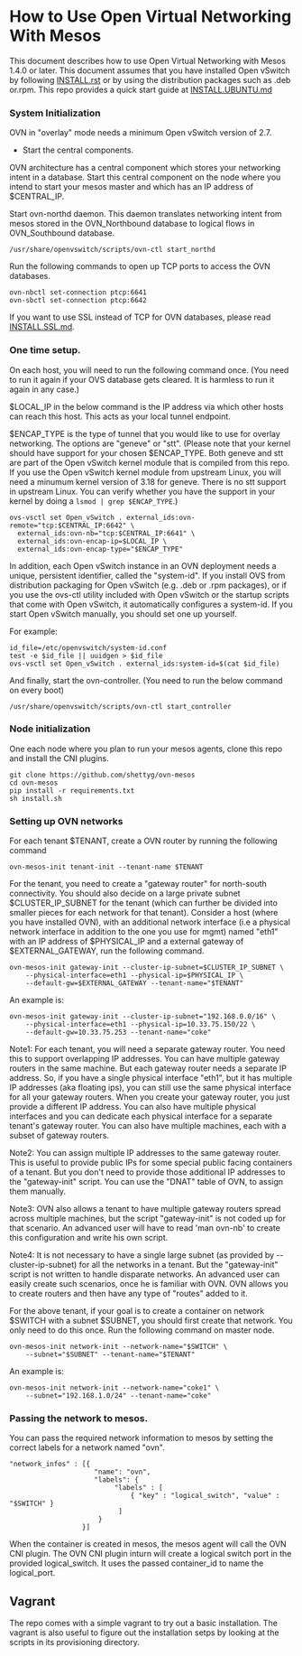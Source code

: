 # How to Use Open Virtual Networking With Mesos

This document describes how to use Open Virtual Networking with Mesos
1.4.0 or later.  This document assumes that you have installed Open
vSwitch by following [INSTALL.rst] or by using the distribution packages
such as .deb or.rpm.  This repo provides a quick start guide at
[INSTALL.UBUNTU.md]

### System Initialization

OVN in "overlay" mode needs a minimum Open vSwitch version of 2.7.

* Start the central components.

OVN architecture has a central component which stores your networking intent
in a database.  Start this central component on the node where you intend to
start your mesos master and which has an IP address of $CENTRAL_IP.

Start ovn-northd daemon.  This daemon translates networking intent from mesos
stored in the OVN_Northbound database to logical flows in OVN_Southbound
database.

```
/usr/share/openvswitch/scripts/ovn-ctl start_northd
```

Run the following commands to open up TCP ports to access the OVN databases.

```
ovn-nbctl set-connection ptcp:6641
ovn-sbctl set-connection ptcp:6642
```

If you want to use SSL instead of TCP for OVN databases, please read
[INSTALL.SSL.md].

### One time setup.

On each host, you will need to run the following command once.  (You need to
run it again if your OVS database gets cleared.  It is harmless to run it
again in any case.)

$LOCAL_IP in the below command is the IP address via which other hosts can
reach this host.  This acts as your local tunnel endpoint.

$ENCAP_TYPE is the type of tunnel that you would like to use for overlay
networking.  The options are "geneve" or "stt".  (Please note that your kernel
should have support for your chosen $ENCAP_TYPE.  Both geneve and stt are part
of the Open vSwitch kernel module that is compiled from this repo.  If you use
the Open vSwitch kernel module from upstream Linux, you will need a minumum
kernel version of 3.18 for geneve.  There is no stt support in upstream Linux.
You can verify whether you have the support in your kernel by doing a `lsmod |
grep $ENCAP_TYPE`.)

```
ovs-vsctl set Open_vSwitch . external_ids:ovn-remote="tcp:$CENTRAL_IP:6642" \
  external_ids:ovn-nb="tcp:$CENTRAL_IP:6641" \
  external_ids:ovn-encap-ip=$LOCAL_IP \
  external_ids:ovn-encap-type="$ENCAP_TYPE"
```

In addition, each Open vSwitch instance in an OVN deployment needs a unique,
persistent identifier, called the "system-id".  If you install OVS from
distribution packaging for Open vSwitch (e.g. .deb or .rpm packages), or if
you use the ovs-ctl utility included with Open vSwitch or the startup
scripts that come with Open vSwitch, it automatically configures a system-id.
If you start Open vSwitch manually, you should set one up yourself.

For example:

```
id_file=/etc/openvswitch/system-id.conf
test -e $id_file || uuidgen > $id_file
ovs-vsctl set Open_vSwitch . external_ids:system-id=$(cat $id_file)
```

And finally, start the ovn-controller.  (You need to run the below command on
every boot)

```
/usr/share/openvswitch/scripts/ovn-ctl start_controller
```

### Node initialization

One each node where you plan to run your mesos agents, clone this repo and
install the CNI plugins.

```
git clone https://github.com/shettyg/ovn-mesos
cd ovn-mesos
pip install -r requirements.txt
sh install.sh
```

### Setting up OVN networks

For each tenant $TENANT, create a OVN router by running the following
command

```
ovn-mesos-init tenant-init --tenant-name $TENANT
```

For the tenant, you need to create a "gateway router" for north-south
connectivity.  You should also decide on a large private subnet
$CLUSTER_IP_SUBNET for the tenant (which can further be divided into smaller
pieces for each network for that tenant).  Consider a host (where you have
installed OVN), with an additional network interface (i.e a physical network
interface in addition to the one you use for mgmt) named "eth1" with an IP
address of $PHYSICAL_IP and a external gateway of $EXTERNAL_GATEWAY, run the
following command.

```
ovn-mesos-init gateway-init --cluster-ip-subnet=$CLUSTER_IP_SUBNET \
    --physical-interface=eth1 --physical-ip=$PHYSICAL_IP \
    --default-gw=$EXTERNAL_GATEWAY --tenant-name="$TENANT"
```

An example is:

```
ovn-mesos-init gateway-init --cluster-ip-subnet="192.168.0.0/16" \
    --physical-interface=eth1 --physical-ip=10.33.75.150/22 \
    --default-gw=10.33.75.253 --tenant-name="coke"
```

Note1: For each tenant, you will need a separate gateway router.  You need this
to support overlapping IP addresses. You can have multiple gateway routers
in the same machine.  But each gateway router needs a separate IP address.
So, if you have a single physical interface "eth1", but it has multiple
IP addresses (aka floating ips), you can still use the same physical interface
for all your gateway routers.  When you create your gateway router, you just
provide a different IP address. You can also have multiple physical interfaces
and you can dedicate each physical interface for a separate tenant's gateway
router.  You can also have multiple machines, each with a subset of
gateway routers.

Note2: You can assign multiple IP addresses to the same gateway router.
This is useful to provide public IPs for some special public facing
containers of a tenant. But you don't need to provide those additional
IP addresses to the "gateway-init" script.  You can use the "DNAT"
table of OVN, to assign them manually.

Note3: OVN also allows a tenant to have multiple gateway routers spread
across multiple machines, but the script "gateway-init" is not coded up for
that scenario.  An advanced user will have to read 'man ovn-nb' to create this
configuration and write his own script.

Note4: It is not necessary to have a single large subnet (as provided by
--cluster-ip-subnet) for all the networks in a tenant. But the "gateway-init"
script is not written to handle disparate networks. An advanced user can
easily create such scenarios, once he is familiar with OVN.  OVN  allows
you to create routers and then have any type of "routes" added to it.

For the above tenant, if your goal is to create a container on network
$SWITCH with a subnet $SUBNET, you should first create that network.
You only need to do this once.  Run the following command on master node.

```
ovn-mesos-init network-init --network-name="$SWITCH" \
    --subnet="$SUBNET" --tenant-name="$TENANT"
```

An example is:

```
ovn-mesos-init network-init --network-name="coke1" \
    --subnet="192.168.1.0/24" --tenant-name="coke"
```

### Passing the network to mesos.

You can pass the required network information to mesos by setting the correct
labels for a network named "ovn".

```
"network_infos" : [{
                     "name": "ovn",
                     "labels": {
                          "labels" : [
                              { "key" : "logical_switch", "value" : "$SWITCH" }
                           ]
                      }
                  }]
```

When the container is created in mesos, the mesos agent will call the
OVN CNI plugin. The OVN CNI plugin inturn will create a logical switch
port in the provided logical_switch.  It uses the passed container_id to
name the logical_port.

## Vagrant

The repo comes with a simple vagrant to try out a basic installation. The
vagrant is also useful to figure out the installation setps by looking at
the scripts in its provisioning directory.

[INSTALL.rst]: http://docs.openvswitch.org/en/latest/intro/install
[INSTALL.UBUNTU.md]: docs/INSTALL.UBUNTU.md
[INSTALL.SSL.md]: docs/INSTALL.SSL.md
